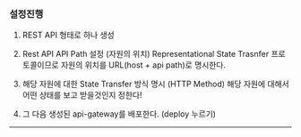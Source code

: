 ### 설정진행

1. REST API 형태로 하나 생성

2. Rest API API Path 설정 (자원의 위치)
Representational State Trasnfer 프로토콜이므로 자원의 위치를 URL(host + api path)로 명시한다.

3. 해당 자원에 대한 State Transfer 방식 명시 (HTTP Method)
해당 자원에 대해서 어떤 상태를 보고 받을것인지 정한다!

4. 그 다음 생성된 api-gateway를 배포한다. (deploy 누르기)


---
